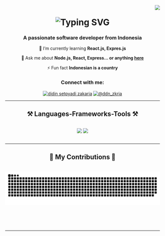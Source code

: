 
  <img align="right" src="https://visitcount.itsvg.in/api?id=Didinzz&label=Profile%20Views&color=1&icon=0&pretty=true" />
<h1 align="center">
 <img src="https://readme-typing-svg.herokuapp.com?font=Righteous&size=35&duration=4000&pause=1000&center=true&vCenter=true&width=500&height=70&lines=Hi+There!%F0%9F%91%8B;I'm+Didin+Zakaria!;I'm+a+Web+Developer!" alt="Typing SVG" />
</h1>

<h3 align="center"> A passionate software developer from Indonesia</h3>

<div align="center">
 
 🌱 I’m currently learning **React.js, Expres.js**

💬 Ask me about **Node.js, React, Express... or anything [here](https://github.com/Didinzz)**

⚡ Fun fact **Indonesian is a country**

 </div>

<div align="center"> 
  <h3 align="center">Connect with me:</h3>
  <a href="https://www.linkedin.com/in/didin-septyadi-zakaria-9b9988217/" target="blank"><img align="center" src="https://raw.githubusercontent.com/rahuldkjain/github-profile-readme-generator/master/src/images/icons/Social/linked-in-alt.svg" alt="didin setpyadi zakaria" height="30" width="40" /></a>
<a href="https://www.instagram.com/ddn_zkria/" target="blank"><img align="center" src="https://raw.githubusercontent.com/rahuldkjain/github-profile-readme-generator/master/src/images/icons/Social/instagram.svg" alt="@ddn_zkria" height="30" width="40" /></a>
</div>

<hr/>

<h2 align="center">⚒️ Languages-Frameworks-Tools ⚒️</h2>
<br/>
<div align="center">
    <img src="https://skillicons.dev/icons?i=react,bootstrap,html,css,vscode,github,tailwind,git,java,npm" />
    <img src="https://skillicons.dev/icons?i=nodejs,javascript,express,mongodb,mysql,laravel,postman,cpp,php,photoshop,discord,vite" /><br>
</div>

<br/>
<hr/>

<div align="center">
  <h2>🐍 My Contributions 🐍</h2>
  <br>
  <img alt="snake eating my contributions" src="https://raw.githubusercontent.com/salesp07/salesp07/output/github-contribution-grid-snake-dark.svg" />
  
  <br/><br/><br/>
</div>

<hr/>
